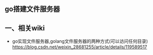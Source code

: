 ## go搭建文件服务器

## 一、相关wiki

* go实现文件服务器,golang文件服务器的两种方式(可以访问任何目录) https://blog.csdn.net/weixin_28681255/article/details/119589517

